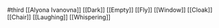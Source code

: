 #third 
[[Alyona Ivanovna]]
[[Dark]]
[[Empty]]
[[Fly]]
[[Window]]
[[Cloak]]
[[Chair]]
[[Laughing]]
[[Whispering]]